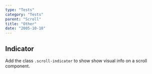 ```yaml
---
type: "Tests"
category: "Tests"
parent: "Scroll"
title: "Other"
date: "2005-10-10"
---
```


## Indicator

Add the class `.scroll-indicator` to show show visual info on a scroll component.

<demo>
  <div class="gatsby_demo_item toggle" data-iframe="iframe/components/core/scroll/indicator">
  </div>
</demo>
